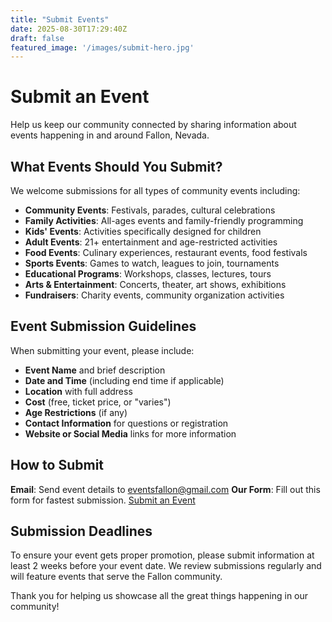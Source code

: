 ```yaml
---
title: "Submit Events"
date: 2025-08-30T17:29:40Z
draft: false
featured_image: '/images/submit-hero.jpg'
---
```


# Submit an Event

Help us keep our community connected by sharing information about events happening in and around Fallon, Nevada.

## What Events Should You Submit?

We welcome submissions for all types of community events including:

- **Community Events**: Festivals, parades, cultural celebrations
- **Family Activities**: All-ages events and family-friendly programming  
- **Kids' Events**: Activities specifically designed for children
- **Adult Events**: 21+ entertainment and age-restricted activities
- **Food Events**: Culinary experiences, restaurant events, food festivals
- **Sports Events**: Games to watch, leagues to join, tournaments
- **Educational Programs**: Workshops, classes, lectures, tours
- **Arts & Entertainment**: Concerts, theater, art shows, exhibitions
- **Fundraisers**: Charity events, community organization activities

## Event Submission Guidelines

When submitting your event, please include:

- **Event Name** and brief description
- **Date and Time** (including end time if applicable)
- **Location** with full address
- **Cost** (free, ticket price, or "varies")
- **Age Restrictions** (if any)
- **Contact Information** for questions or registration
- **Website or Social Media** links for more information

## How to Submit


**Email**: Send event details to [eventsfallon@gmail.com](mailto:eventsfallon@gmail.com)
**Our Form**: Fill out this form for fastest submission. [Submit an Event  ](https://forms.gle/ENzjkj3agKnGfFRQA)

## Submission Deadlines

To ensure your event gets proper promotion, please submit information at least 2 weeks before your event date. We review submissions regularly and will feature events that serve the Fallon community.

Thank you for helping us showcase all the great things happening in our community!
